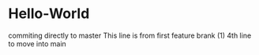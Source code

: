 # Hello-World
commiting directly to master
This line is from first feature brank (1)
4th line to move into main
